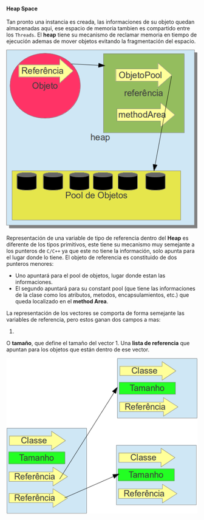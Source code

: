 #### Heap Space


Tan pronto una instancia es creada, las informaciones de su objeto quedan almacenadas aqui, ese espacio de memoria tambien es compartido entre los `Threads`. El **heap** tiene su mecanismo de reclamar memoria en tiempo de ejecución ademas de mover objetos evitando la fragmentación del espacio.


![Representación de una variable de tipo de referencia dentro del Heap](imagens/chapter_3_8.png)


Representación de una variable de tipo de referencia dentro del **Heap** es diferente de los tipos primitivos, este tiene su mecanismo muy semejante a los punteros de `C/C++` ya que este no tiene la información, solo apunta para el lugar donde lo tiene. El objeto de referencia es constituido de dos punteros menores:

* Uno apuntará para el pool de objetos, lugar donde estan las informaciones.
* El segundo apuntará para su constant pool (que tiene las informaciones de la clase como los atributos, metodos, encapsulamientos, etc.) que queda localizado en el **method Area**.



La representación de los vectores se comporta de forma semejante las variables de referencia, pero estos ganan dos campos a mas: 

1. 
O **tamaño**, que define el tamaño del vector
1. 
Una **lista de referencia** que apuntan para los objetos que están dentro de ese vector. 


![Representación de un vector dentro del Heap](imagens/chapter_3_9.png)

